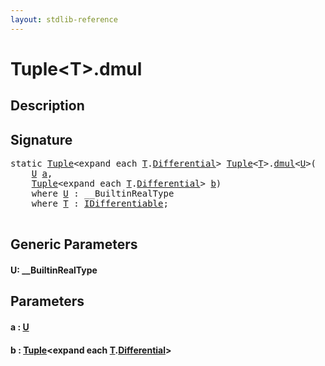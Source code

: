 ```yaml
---
layout: stdlib-reference
---
```


# Tuple\<T\>\.dmul

## Description





## Signature 

<pre>
<span class='code_keyword'>static</span> <a href="../types/tuple-0/index" class="code_type">Tuple</a>&lt;<span class="code_keyword">expand</span> <span class="code_keyword">each</span> <a href="../types/tuple-0/index#typeparam-T" class="code_type">T</a>.<a href="" class="code_type">Differential</a>&gt; <a href="../types/tuple-0/index" class="code_type">Tuple</a>&lt;<a href="../types/tuple-0/index#typeparam-T" class="code_type">T</a>&gt;.<a href="dmul">dmul</a>&lt;<a href="dmul#typeparam-U" class="code_type">U</a>&gt;(
    <a href="dmul#typeparam-U" class="code_type">U</a> <a href="dmul#decl-a" class="code_param">a</a>,
    <a href="../types/tuple-0/index" class="code_type">Tuple</a>&lt;<span class="code_keyword">expand</span> <span class="code_keyword">each</span> <a href="../types/tuple-0/index#typeparam-T" class="code_type">T</a>.<a href="" class="code_type">Differential</a>&gt; <a href="dmul#decl-b" class="code_param">b</a>)
    <span class='code_keyword'>where</span> <a href="dmul#typeparam-U" class="code_type">U</a> : __BuiltinRealType
    <span class='code_keyword'>where</span> <a href="../types/tuple-0/index#typeparam-T" class="code_type">T</a> : <a href="../interfaces/idifferentiable-01/index" class="code_type">IDifferentiable</a>;

</pre>

## Generic Parameters

####  <a id="typeparam-U"></a>U: \_\_BuiltinRealType

## Parameters

####  <a id="decl-a"></a>a  : [U](dmul#typeparam-U)
####  <a id="decl-b"></a>b  : [Tuple](../types/tuple-0/index)\<expand each [T](../types/tuple-0/index#typeparam-T)\.[Differential]()\>

